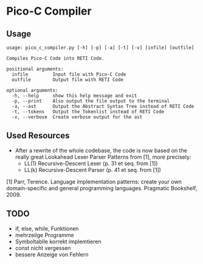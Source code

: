 # Pico-C Compiler

## Usage
```
usage: pico_c_compiler.py [-h] [-p] [-a] [-t] [-v] [infile] [outfile]

Compiles Pico-C Code into RETI Code.

positional arguments:
  infile         Input file with Pico-C Code
  outfile        Output file with RETI Code

optional arguments:
  -h, --help     show this help message and exit
  -p, --print    Also output the file output to the terminal
  -a, --ast      Output the Abstract Syntax Tree instead of RETI Code
  -t, --tokens   Output the Tokenlist instead of RETI Code
  -v, --verbose  Create verbose output for the ast
```

## Used Resources
- After a rewrite of the whole codebase, the code is now based on the really
  great Lookahead Lexer Parser Patterns from [1], more precisely:
  - LL(1) Recursive-Descent Lexer (p. 31 et seq. from [1])
  - LL(k) Recursive-Descent Parser (p. 41 et seq. from [1])

[1] Parr, Terence. Language implementation patterns: create your own
domain-specific and general programming languages. Pragmatic Bookshelf, 2009.

## TODO
- if, else, while, Funktionen
- mehrzeilge Programme
- Symboltablle korrekt implemtieren
- const nicht vergessen
- bessere Anzeige von Fehlern
